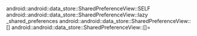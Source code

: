 android::android::data_store::SharedPreferenceView::SELF
android::android::data_store::SharedPreferenceView::lazy _shared_preferences
android::android::data_store::SharedPreferenceView::[]
android::android::data_store::SharedPreferenceView::[]=